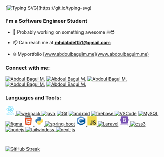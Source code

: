 
[![Typing SVG](https://readme-typing-svg.herokuapp.com?font=Fira+Code&color=36BCF7FF&lines=3%2B+years+of+coding+experience;Full-stack+web+and+app+developer;Always+learning+new+things+!)](https://git.io/typing-svg)

<h3>I'm a Software Engineer Student</h3>

- 🔭 Probably working on something awesome 🔥😎

- 📫 Can reach me at **mhdabdel151@gmail.com**

- 🌐 Myportfolio [www.abdoulbaguim.me](www.abdoulbaguim.me)

<h3>Connect with me:</h3>
<p>
    <a href="https://www.instagram.com/mhd_abdel" target="blank"><img src="https://cdn3.iconfinder.com/data/icons/2018-social-media-logotypes/1000/2018_social_media_popular_app_logo_instagram-64.png" alt="Abdoul Bagui M." height="30" width="30" /></a>
    <a href="https://twitter.com/BaguiMohamadou" target="blank"><img src="https://cdn2.iconfinder.com/data/icons/social-media-2285/512/1_Twitter2_colored_svg-64.png" alt="Abdoul Bagui M." height="30" width="30" /></a>
    <a href="https://www.linkedin.com/in/mohamadou-abdoul-bagui-3a5427153" target="blank"><img src="https://cdn0.iconfinder.com/data/icons/social-circle-3/72/Linkedin-64.png" alt="Abdoul Bagui M." height="30" width="30"/></a>
    <a href="https://web.facebook.com/mohamadou.abdoul" target="blank"><img src="https://cdn2.iconfinder.com/data/icons/social-media-2285/512/1_Facebook_colored_svg_copy-64.png" alt="Abdoul Bagui M." height="30" width="30"/></a>
    <a href="https://medium.com/@mhdabdel151"><img src="https://cdn.icon-icons.com/icons2/2992/PNG/512/medium_logo_icon_187322.png" alt="Abdoul Bagui M." height="30" width="30"/></a>

</p>

<h3>Languages and Tools:</h3>
<p> 
    <a href="https://reactjs.org/" target="_blank"> <img src="https://raw.githubusercontent.com/devicons/devicon/master/icons/react/react-original-wordmark.svg" alt="react" width="30" height="30"/> </a> 
    <a href="https://webpack.js.org" target="_blank"> <img src="https://cdn.cdnlogo.com/logos/w/85/webpack-icon.svg" alt="webpack" width="30" height="30"/> </a>
    <a href="https://docs.oracle.com/en/java/" target="_blank"><img src="https://cdn.cdnlogo.com/logos/j/2/java.svg" alt="java" width="30" height="30"></a>
    <a href="https://docs.docker.com/" target="_blank"><img src="https://www.docker.com/sites/default/files/d8/2019-07/vertical-logo-monochromatic.png" alt="Git" width="auto" height="30"/></a>
    <a href="https://developer.android.com/docs" target="_blank"><img src="https://cdn.cdnlogo.com/logos/a/15/android.svg" alt="android" width="50" height="40"></a>
    <a href="https://firebase.google.com/" target="_blank"> <img src="https://www.vectorlogo.zone/logos/firebase/firebase-icon.svg" alt="firebase" width="30" height="30"/> </a> 
    <a href="https://code.visualstudio.com/docs" target="_blank"><img src="https://cdn.cdnlogo.com/logos/v/82/visual-studio-code.svg" alt="VSCode" width="30" height="30"/></a>
    <a href="https://dev.mysql.com/doc/" target="_blank"><img src="https://download.logo.wine/logo/MySQL/MySQL-Logo.wine.png" alt="MySQL" width="auto" height="30"/></a>
    <a href="https://www.figma.com/" target="_blank"> <img src="https://www.vectorlogo.zone/logos/figma/figma-icon.svg" alt="figma" width="30" height="30"/> </a> 
    <a href="https://www.w3.org/html/" target="_blank"> <img src="https://raw.githubusercontent.com/devicons/devicon/master/icons/html5/html5-original-wordmark.svg" alt="html5" width="30" height="30"/> </a> 
    <a href="https://www.python.org" target="_blank"> <img src="https://raw.githubusercontent.com/devicons/devicon/master/icons/python/python-original.svg" alt="python" width="30" height="30"/> </a> 
    <a href="https://spring.io/projects/spring-boot" target="_blank"><img src="https://cdn.cdnlogo.com/logos/s/91/spring.svg" alt="spring-boot" width="30" height="30"></a>
    <a href="https://www.cprogramming.com/" target="_blank"> <img src="https://raw.githubusercontent.com/devicons/devicon/master/icons/c/c-original.svg" alt="c" width="30" height="30"/> </a> 
    <a href="https://developer.mozilla.org/en-US/docs/Web/JavaScript" target="_blank"> <img src="https://raw.githubusercontent.com/devicons/devicon/master/icons/javascript/javascript-original.svg" alt="javascript" width="30" height="30"/> </a> 
    <a href="https://laravel.com/docs/9.x" target="_blank"><img src="https://cdn.worldvectorlogo.com/logos/laravel-2.svg" alt="Laravel" width="auto" height="30"/></a>
    <a href="https://getbootstrap.com" target="_blank"> <img src="https://raw.githubusercontent.com/devicons/devicon/master/icons/bootstrap/bootstrap-plain-wordmark.svg" alt="bootstrap" width="30" height="30"/> </a> 
    <a href="https://www.w3schools.com/css/" target="_blank"> <img src="https://cdn.cdnlogo.com/logos/c/18/css.svg" alt="css3" width="30" height="30"/> </a> 
    <a href="https://nodejs.org" target="_blank"> <img src="https://cdn.cdnlogo.com/logos/n/94/nodejs-icon.svg" alt="nodejs" width="30" height="30"/> </a> 
    <a href="https://tailwindcss.com/" target="_blank"> <img src="https://cdn.icon-icons.com/icons2/2699/PNG/512/tailwindcss_logo_icon_167923.png" alt="tailwindcss" width="30" height="30"/> </a>
    <a href="https://nextjs.org/" target="_blank"> <img src="https://cdn.aglty.io/bwql7jyk/Attachments/NewItems/image_20211214122557_0.png" alt="next-js" width="30" height="30"/> </a>
</p>

<br/>

[![GitHub Streak](http://abdoulbaguim.herokuapp.com?user=AbdoulBaguiM&theme=highcontrast&date_format=M%20j%5B%2C%20Y%5D)](https://git.io/streak-stats)
